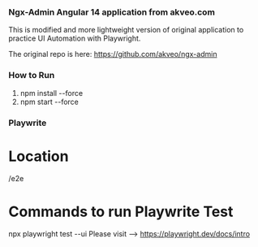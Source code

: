 ### Ngx-Admin Angular 14 application from akveo.com

This is modified and more lightweight version of original application to practice UI Automation with Playwright.

The original repo is here: https://github.com/akveo/ngx-admin

### How to Run

1. npm install --force
2. npm start --force


### Playwrite
# Location
/e2e

# Commands to run Playwrite Test
npx playwright test --ui
Please visit --> https://playwright.dev/docs/intro
